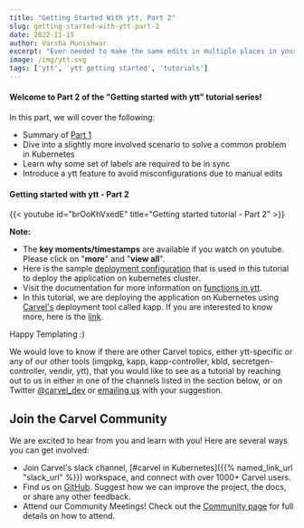 ```yaml
---
title: "Getting Started With ytt, Part 2"
slug: getting-started-with-ytt-part-2
date: 2022-11-15
author: Varsha Munishwar
excerpt: "Ever needed to make the same edits in multiple places in your Kubernetes manifests? That can be error-prone. Learn how ytt can help you avoid misconfigurations." 
image: /img/ytt.svg
tags: ['ytt', 'ytt getting started', 'tutorials']
---
```


#### Welcome to Part 2 of the "Getting started with ytt" tutorial series!

In this part, we will cover the following:
- Summary of [Part 1](getting-started-with-ytt-part-1/)
- Dive into a slightly more involved scenario to solve a common problem in Kubernetes
- Learn why some set of labels are required to be in sync
- Introduce a ytt feature to avoid misconfigurations due to manual edits

#### Getting started with ytt - Part 2
{{< youtube id="brOoKhVxedE" title="Getting started tutorial - Part 2" >}}


**Note:**
- The **key moments/timestamps** are available if you watch on youtube. Please click on "**more**" and "**view all**".
- Here is the sample [deployment configuration](https://carvel.dev/ytt/#gist:https://gist.github.com/vmunishwar/db610648e999bebeb8743eb6eddd2d40) that is used in this tutorial to deploy the application on kubernetes cluster.
- Visit the documentation for more information on [functions in ytt](https://carvel.dev/ytt/docs/v0.43.0/how-to-modularize/#functions).
- In this tutorial, we are deploying the application on Kubernetes using [Carvel's](https://carvel.dev/) deployment tool called kapp. If you are interested to know more, here is the [link]( https://carvel.dev/kapp/). 

Happy Templating :)


We would love to know if there are other Carvel topics, either ytt-specific or any of our other tools (imgpkg, kapp, kapp-controller, kbld, secretgen-controller, vendir, ytt), that you would like to see as a tutorial by reaching out to us in either in one of the channels listed in the section below, or on Twitter [@carvel_dev](https://twitter.com/carvel_dev) or [emailing us](mailto:carvel-dev@googlegroups.com) with your suggestion.

## Join the Carvel Community

We are excited to hear from you and learn with you! Here are several ways you can get involved:
* Join Carvel's slack channel, [#carvel in Kubernetes]({{% named_link_url "slack_url" %}}) workspace, and connect with over 1000+ Carvel users.
* Find us on [GitHub](https://github.com/vmware-tanzu/carvel). Suggest how we can improve the project, the docs, or share any other feedback.
* Attend our Community Meetings! Check out the [Community page](/community/) for full details on how to attend.
